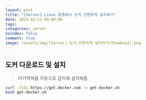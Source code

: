 ```yaml
---
layout: post
title: "[Server] Linux 환경에서 도커 간편하게 설치하기"
date: 2023-03-12 00:00:00
tags:
categories: server
noindex: false
comment: true
image: /assets/img/[Server]-도커-간편하게-설치하기/thumbnail.png
---
```


## 도커 다운로드 및 설치
> 아키텍쳐를 자동으로 감지해 설치해줌
```bash
curl -fsSL https://get.docker.com -o get-docker.sh
bash get-docker.sh
```